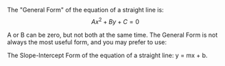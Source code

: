The "General Form" of the equation of a straight line is: $$Ax^2 + By + C = 0$$ 

A or B can be zero, but not both at the same time. The General Form is not always the most useful form, and you may prefer to use: 

The Slope-Intercept Form of the equation of a straight line: y = mx + b.